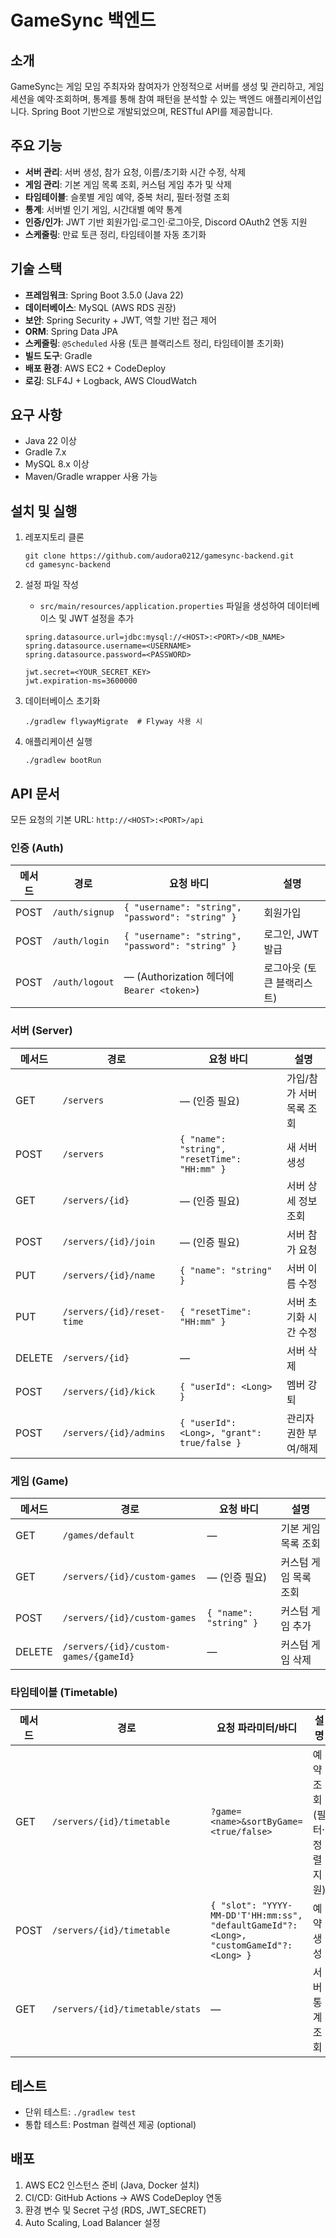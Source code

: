 # GameSync 백엔드

## 소개

GameSync는 게임 모임 주최자와 참여자가 안정적으로 서버를 생성 및 관리하고, 게임 세션을 예약·조회하며, 통계를 통해 참여 패턴을 분석할 수 있는 백엔드 애플리케이션입니다. Spring Boot 기반으로 개발되었으며, RESTful API를 제공합니다.

## 주요 기능

- **서버 관리**: 서버 생성, 참가 요청, 이름/초기화 시간 수정, 삭제
- **게임 관리**: 기본 게임 목록 조회, 커스텀 게임 추가 및 삭제
- **타임테이블**: 슬롯별 게임 예약, 중복 처리, 필터·정렬 조회
- **통계**: 서버별 인기 게임, 시간대별 예약 통계
- **인증/인가**: JWT 기반 회원가입·로그인·로그아웃, Discord OAuth2 연동 지원
- **스케줄링**: 만료 토큰 정리, 타임테이블 자동 초기화

## 기술 스택

- **프레임워크**: Spring Boot 3.5.0 (Java 22)
- **데이터베이스**: MySQL (AWS RDS 권장)
- **보안**: Spring Security + JWT, 역할 기반 접근 제어
- **ORM**: Spring Data JPA
- **스케줄링**: `@Scheduled` 사용 (토큰 블랙리스트 정리, 타임테이블 초기화)
- **빌드 도구**: Gradle
- **배포 환경**: AWS EC2 + CodeDeploy
- **로깅**: SLF4J + Logback, AWS CloudWatch

## 요구 사항

- Java 22 이상
- Gradle 7.x
- MySQL 8.x 이상
- Maven/Gradle wrapper 사용 가능

## 설치 및 실행

1. 레포지토리 클론

    ```
    git clone https://github.com/audora0212/gamesync-backend.git
    cd gamesync-backend
    ```

2. 설정 파일 작성
    - `src/main/resources/application.properties` 파일을 생성하여 데이터베이스 및 JWT 설정을 추가

    ```
    spring.datasource.url=jdbc:mysql://<HOST>:<PORT>/<DB_NAME>
    spring.datasource.username=<USERNAME>
    spring.datasource.password=<PASSWORD>
    
    jwt.secret=<YOUR_SECRET_KEY>
    jwt.expiration-ms=3600000
    ```

3. 데이터베이스 초기화

    ```
    ./gradlew flywayMigrate  # Flyway 사용 시
    ```

4. 애플리케이션 실행

    ```
    ./gradlew bootRun
    ```


## API 문서

모든 요청의 기본 URL: `http://<HOST>:<PORT>/api`

### 인증 (Auth)

| 메서드 | 경로 | 요청 바디 | 설명 |
| --- | --- | --- | --- |
| POST | `/auth/signup` | `{ "username": "string", "password": "string" }` | 회원가입 |
| POST | `/auth/login` | `{ "username": "string", "password": "string" }` | 로그인, JWT 발급 |
| POST | `/auth/logout` | ― (Authorization 헤더에 `Bearer <token>`) | 로그아웃 (토큰 블랙리스트) |

### 서버 (Server)

| 메서드 | 경로 | 요청 바디 | 설명 |
| --- | --- | --- | --- |
| GET | `/servers` | ― (인증 필요) | 가입/참가 서버 목록 조회 |
| POST | `/servers` | `{ "name": "string", "resetTime": "HH:mm" }` | 새 서버 생성 |
| GET | `/servers/{id}` | ― (인증 필요) | 서버 상세 정보 조회 |
| POST | `/servers/{id}/join` | ― (인증 필요) | 서버 참가 요청 |
| PUT | `/servers/{id}/name` | `{ "name": "string" }` | 서버 이름 수정 |
| PUT | `/servers/{id}/reset-time` | `{ "resetTime": "HH:mm" }` | 서버 초기화 시간 수정 |
| DELETE | `/servers/{id}` | ― | 서버 삭제 |
| POST | `/servers/{id}/kick` | `{ "userId": <Long> }` | 멤버 강퇴 |
| POST | `/servers/{id}/admins` | `{ "userId": <Long>, "grant": true/false }` | 관리자 권한 부여/해제 |

### 게임 (Game)

| 메서드 | 경로 | 요청 바디 | 설명 |
| --- | --- | --- | --- |
| GET | `/games/default` | ― | 기본 게임 목록 조회 |
| GET | `/servers/{id}/custom-games` | ― (인증 필요) | 커스텀 게임 목록 조회 |
| POST | `/servers/{id}/custom-games` | `{ "name": "string" }` | 커스텀 게임 추가 |
| DELETE | `/servers/{id}/custom-games/{gameId}` | ― | 커스텀 게임 삭제 |

### 타임테이블 (Timetable)

| 메서드 | 경로 | 요청 파라미터/바디 | 설명 |
| --- | --- | --- | --- |
| GET | `/servers/{id}/timetable` | `?game=<name>&sortByGame=<true/false>` | 예약 조회 (필터·정렬 지원) |
| POST | `/servers/{id}/timetable` | `{ "slot": "YYYY-MM-DD'T'HH:mm:ss", "defaultGameId"?: <Long>, "customGameId"?: <Long> }` | 예약 생성 |
| GET | `/servers/{id}/timetable/stats` | ― | 서버 통계 조회 |

## 테스트

- 단위 테스트: `./gradlew test`
- 통합 테스트: Postman 컬렉션 제공 (optional)

## 배포

1. AWS EC2 인스턴스 준비 (Java, Docker 설치)
2. CI/CD: GitHub Actions → AWS CodeDeploy 연동
3. 환경 변수 및 Secret 구성 (RDS, JWT_SECRET)
4. Auto Scaling, Load Balancer 설정